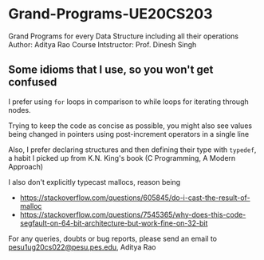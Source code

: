 # Grand-Programs-UE20CS203
Grand Programs for every Data Structure including all their operations
Author: Aditya Rao
Course Intstructor: Prof. Dinesh Singh


## Some idioms that I use, so you won't get confused

I prefer using `for` loops in comparison to while loops for iterating through nodes.

Trying to keep the code as concise as possible, you might also see values being changed in pointers using post-increment operators in a single line

Also, I prefer declaring structures and then defining their type with `typedef`, a habit I picked up from K.N. King's book (C Programming, A Modern Approach)

I also don't explicitly typecast mallocs, reason being
- https://stackoverflow.com/questions/605845/do-i-cast-the-result-of-malloc
- https://stackoverflow.com/questions/7545365/why-does-this-code-segfault-on-64-bit-architecture-but-work-fine-on-32-bit





For any queries, doubts or bug reports, please send an email to pesu1ug20cs022@pesu.pes.edu, Aditya Rao
